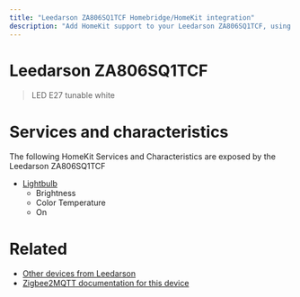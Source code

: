 ```yaml
---
title: "Leedarson ZA806SQ1TCF Homebridge/HomeKit integration"
description: "Add HomeKit support to your Leedarson ZA806SQ1TCF, using Homebridge, Zigbee2MQTT and homebridge-z2m."
---
```

<!---
This file has been GENERATED using src/docgen/docgen.ts
DO NOT EDIT THIS FILE MANUALLY!
-->
# Leedarson ZA806SQ1TCF
> LED E27 tunable white


# Services and characteristics
The following HomeKit Services and Characteristics are exposed by
the Leedarson ZA806SQ1TCF

* [Lightbulb](../../light.md)
  * Brightness
  * Color Temperature
  * On


# Related
* [Other devices from Leedarson](../index.md#leedarson)
* [Zigbee2MQTT documentation for this device](https://www.zigbee2mqtt.io/devices/ZA806SQ1TCF.html)